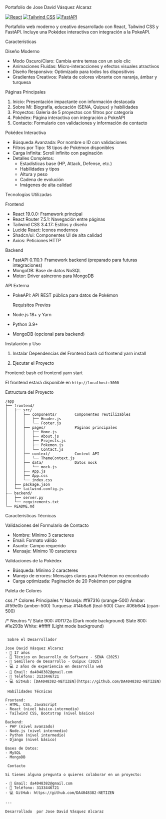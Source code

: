  Portafolio de Jose David Vásquez Alcaraz

[![React](https://img.shields.io/badge/React-19.0.0-blue.svg)](https://reactjs.org/)
[![Tailwind CSS](https://img.shields.io/badge/Tailwind-3.4.17-38bdf8.svg)](https://tailwindcss.com/)
[![FastAPI](https://img.shields.io/badge/FastAPI-0.110.1-009688.svg)](https://fastapi.tiangolo.com/)

Portafolio web moderno y creativo desarrollado con React, Tailwind CSS y FastAPI. Incluye una Pokédex interactiva con integración a la PokeAPI.

 Características

 Diseño Moderno
- Modo Oscuro/Claro: Cambia entre temas con un solo clic
- Animaciones Fluidas: Micro-interacciones y efectos visuales atractivos
- Diseño Responsivo: Optimizado para todos los dispositivos
- Gradientes Creativos: Paleta de colores vibrante con naranja, ámbar y turquesa

 Páginas Principales
1. Inicio: Presentación impactante con información destacada
2. Sobre Mí: Biografía, educación (SENA, Quipux) y habilidades
3. Proyectos: Galería de 5 proyectos con filtros por categoría
4. Pokédex: Página interactiva con integración a PokeAPI
5. Contacto: Formulario con validaciones y información de contacto

 Pokédex Interactiva
- Búsqueda Avanzada: Por nombre o ID con validaciones
- Filtros por Tipo: 18 tipos de Pokémon disponibles
- Carga Infinita: Scroll infinito con paginación
- Detalles Completos: 
  - Estadísticas base (HP, Attack, Defense, etc.)
  - Habilidades y tipos
  - Altura y peso
  - Cadena de evolución
  - Imágenes de alta calidad

Tecnologías Utilizadas

 Frontend
- React 19.0.0: Framework principal
- React Router 7.5.1: Navegación entre páginas
- Tailwind CSS 3.4.17: Estilos y diseño
- Lucide React: Iconos modernos
- Shadcn/ui: Componentes UI de alta calidad
- Axios: Peticiones HTTP

 Backend
- FastAPI 0.110.1: Framework backend (preparado para futuras integraciones)
- MongoDB: Base de datos NoSQL
- Motor: Driver asíncrono para MongoDB

API Externa
- PokeAPI: API REST pública para datos de Pokémon

  Requisitos Previos

- Node.js 18+ y Yarn
- Python 3.9+
- MongoDB (opcional para backend)

 Instalación y Uso

 1. Instalar Dependencias del Frontend
bash
cd frontend
yarn install


 2. Ejecutar el Proyecto

Frontend:
bash
cd frontend
yarn start

El frontend estará disponible en `http://localhost:3000`

  Estructura del Proyecto

```
/app
├── frontend/
│   ├── src/
│   │   ├── components/        Componentes reutilizables
│   │   │   ├── Header.js
│   │   │   └── Footer.js
│   │   ├── pages/             Páginas principales
│   │   │   ├── Home.js
│   │   │   ├── About.js
│   │   │   ├── Projects.js
│   │   │   ├── Pokemon.js
│   │   │   └── Contact.js
│   │   ├── context/           Context API
│   │   │   └── ThemeContext.js
│   │   ├── data/              Datos mock
│   │   │   └── mock.js
│   │   ├── App.js
│   │   ├── App.css
│   │   └── index.css
│   ├── package.json
│   └── tailwind.config.js
├── backend/
│   ├── server.py
│   └── requirements.txt
└── README.md
```

Características Técnicas

Validaciones del Formulario de Contacto
-  Nombre: Mínimo 3 caracteres
-  Email: Formato válido
-  Asunto: Campo requerido
-  Mensaje: Mínimo 10 caracteres

Validaciones de la Pokédex
-  Búsqueda: Mínimo 2 caracteres
-  Manejo de errores: Mensajes claros para Pokémon no encontrado
- Carga optimizada: Paginación de 20 Pokémon por página

 Paleta de Colores

css
/* Colores Principales */
Naranja: #f97316 (orange-500)
Ámbar: #f59e0b (amber-500)
Turquesa: #14b8a6 (teal-500)
Cian: #06b6d4 (cyan-500)

/* Neutros */
Slate 900: #0f172a (Dark mode background)
Slate 800: #1e293b
White: #ffffff (Light mode background)
```

 Sobre el Desarrollador

Jose David Vásquez Alcaraz
- 🎂 17 años
- 💼 Técnico en Desarrollo de Software - SENA (2025)
- 🌱 Semillero de Desarrollo - Quipux (2025)
- 💻 2 años de experiencia en desarrollo web
- 📧 Email: da4048382@gmail.com
- 📱 Teléfono: 3133446721
- 💻 GitHub: [DA4048382-NETIZEN](https://github.com/DA4048382-NETIZEN)

 Habilidades Técnicas

Frontend:
- HTML, CSS, JavaScript
- React (nivel básico-intermedio)
- Tailwind CSS, Bootstrap (nivel básico)

Backend:
- PHP (nivel avanzado)
- Node.js (nivel intermedio)
- Python (nivel intermedio)
- Django (nivel básico)

Bases de Datos:
- MySQL
- MongoDB

 Contacto

Si tienes alguna pregunta o quieres colaborar en un proyecto:

- 📧 Email: da4048382@gmail.com
- 📱 Teléfono: 3133446721
- 💻 GitHub: https://github.com/DA4048382-NETIZEN

---

Desarrollado  por Jose David Vásquez Alcaraz
